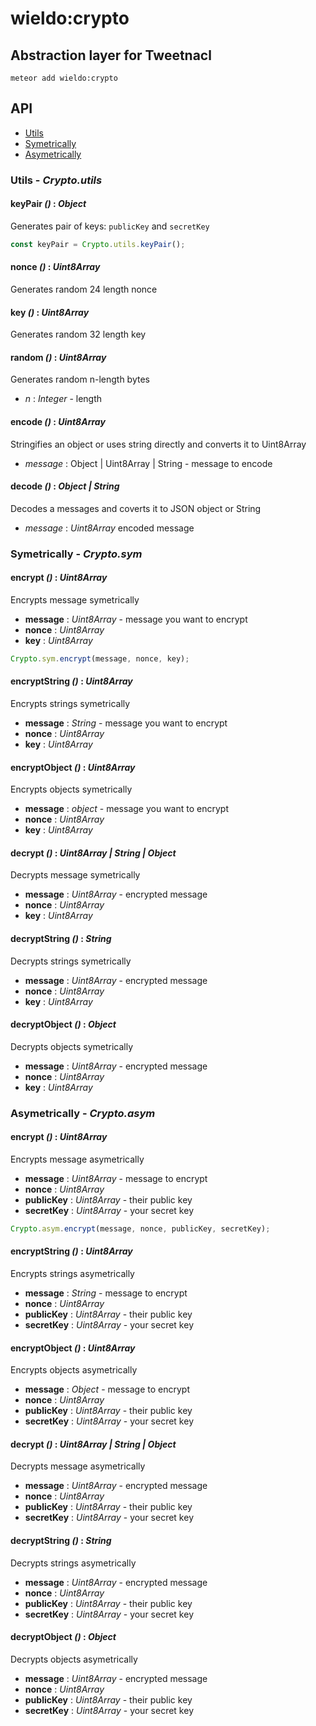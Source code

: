 # wieldo:crypto
## Abstraction layer for Tweetnacl

```
meteor add wieldo:crypto
```



## API

- [Utils](#utils)
- [Symetrically](#sym)
- [Asymetrically](#asym)

### Utils - *Crypto.utils*

#### keyPair *()* : *Object*

Generates pair of keys: `publicKey` and `secretKey`

```javascript
const keyPair = Crypto.utils.keyPair();
```

#### nonce *()* : *Uint8Array*

Generates random 24 length nonce

#### key *()* : *Uint8Array*

Generates random 32 length key

#### random *()* : *Uint8Array*

Generates random n-length bytes

- *n* : *Integer* - length

#### encode *()* : *Uint8Array*

Stringifies an object or uses string directly and converts it to Uint8Array

- *message* : Object | Uint8Array | String - message to encode


#### decode *()* : *Object | String*

Decodes a messages and coverts it to JSON object or String

- *message* : *Uint8Array* encoded message

### Symetrically - *Crypto.sym*

#### encrypt *()* : *Uint8Array*

Encrypts message symetrically

- **message** : *Uint8Array* - message you want to encrypt
- **nonce** : *Uint8Array*
- **key** : *Uint8Array*

```javascript
Crypto.sym.encrypt(message, nonce, key);
```

#### encryptString *()* : *Uint8Array*

Encrypts strings symetrically

- **message** : *String* - message you want to encrypt
- **nonce** : *Uint8Array*
- **key** : *Uint8Array*

#### encryptObject *()* : *Uint8Array*

Encrypts objects symetrically

- **message** : *object* - message you want to encrypt
- **nonce** : *Uint8Array*
- **key** : *Uint8Array*

#### decrypt *()* : *Uint8Array | String | Object*

Decrypts message symetrically

- **message** : *Uint8Array* - encrypted message
- **nonce** : *Uint8Array*
- **key** : *Uint8Array*

#### decryptString *()* : *String*

Decrypts strings symetrically

- **message** : *Uint8Array* - encrypted message
- **nonce** : *Uint8Array*
- **key** : *Uint8Array*

#### decryptObject *()* : *Object*

Decrypts objects symetrically

- **message** : *Uint8Array* - encrypted message
- **nonce** : *Uint8Array*
- **key** : *Uint8Array*

### Asymetrically - *Crypto.asym*

#### encrypt *()* : *Uint8Array*

Encrypts message asymetrically

- **message** : *Uint8Array* - message to encrypt
- **nonce** : *Uint8Array*
- **publicKey** : *Uint8Array* - their public key
- **secretKey** : *Uint8Array* - your secret key

```javascript
Crypto.asym.encrypt(message, nonce, publicKey, secretKey);
```

#### encryptString *()* : *Uint8Array*

Encrypts strings asymetrically

- **message** : *String* - message to encrypt
- **nonce** : *Uint8Array*
- **publicKey** : *Uint8Array* - their public key
- **secretKey** : *Uint8Array* - your secret key

#### encryptObject *()* : *Uint8Array*

Encrypts objects asymetrically

- **message** : *Object* - message to encrypt
- **nonce** : *Uint8Array*
- **publicKey** : *Uint8Array* - their public key
- **secretKey** : *Uint8Array* - your secret key

#### decrypt *()* : *Uint8Array | String | Object*

Decrypts message asymetrically

- **message** : *Uint8Array* - encrypted message
- **nonce** : *Uint8Array*
- **publicKey** : *Uint8Array* - their public key
- **secretKey** : *Uint8Array* - your secret key

#### decryptString *()* : *String*

Decrypts strings asymetrically

- **message** : *Uint8Array* - encrypted message
- **nonce** : *Uint8Array*
- **publicKey** : *Uint8Array* - their public key
- **secretKey** : *Uint8Array* - your secret key

#### decryptObject *()* : *Object*

Decrypts objects asymetrically

- **message** : *Uint8Array* - encrypted message
- **nonce** : *Uint8Array*
- **publicKey** : *Uint8Array* - their public key
- **secretKey** : *Uint8Array* - your secret key
